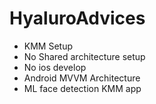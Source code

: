 # HyaluroAdvices
* KMM Setup 
* No Shared architecture setup
* No ios develop
* Android MVVM Architecture
* ML face detection KMM app
